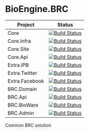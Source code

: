 # BioEngine.BRC

| Project  | Status |
| ------------- | ------------- |
| Core  | [![Build Status](https://dev.azure.com/biowareru/BioWareRu/_apis/build/status/3.0/Core)](https://dev.azure.com/biowareru/BioWareRu/_build/latest?definitionId=12)  |
| Core.Infra  | [![Build Status](https://dev.azure.com/biowareru/BioWareRu/_apis/build/status/3.0/Core.Infra)](https://dev.azure.com/biowareru/BioWareRu/_build/latest?definitionId=20)  |
| Core.Site  | [![Build Status](https://dev.azure.com/biowareru/BioWareRu/_apis/build/status/3.0/Core.Site)](https://dev.azure.com/biowareru/BioWareRu/_build/latest?definitionId=21)  |
| Core.Api  | [![Build Status](https://dev.azure.com/biowareru/BioWareRu/_apis/build/status/3.0/Core.API)](https://dev.azure.com/biowareru/BioWareRu/_build/latest?definitionId=13)  |
| Extra.IPB  | [![Build Status](https://dev.azure.com/biowareru/BioWareRu/_apis/build/status/3.0/Extra.IPB)](https://dev.azure.com/biowareru/BioWareRu/_build/latest?definitionId=14)  |
| Extra.Twitter  | [![Build Status](https://dev.azure.com/biowareru/BioWareRu/_apis/build/status/3.0/Extra.Twitter)](https://dev.azure.com/biowareru/BioWareRu/_build/latest?definitionId=15)  |
| Extra.Facebook  | [![Build Status](https://dev.azure.com/biowareru/BioWareRu/_apis/build/status/3.0/Extra.Facebook)](https://dev.azure.com/biowareru/BioWareRu/_build/latest?definitionId=16)  |
| BRC.Domain  | [![Build Status](https://dev.azure.com/biowareru/BioWareRu/_apis/build/status/3.0/BRC.Domain)](https://dev.azure.com/biowareru/BioWareRu/_build/latest?definitionId=17)  |
| BRC.Api  | [![Build Status](https://dev.azure.com/biowareru/BioWareRu/_apis/build/status/3.0/BRC.API)](https://dev.azure.com/biowareru/BioWareRu/_build/latest?definitionId=18)  |
| BRC.BioWare  | [![Build Status](https://dev.azure.com/biowareru/BioWareRu/_apis/build/status/3.0/BRC.BioWare)](https://dev.azure.com/biowareru/BioWareRu/_build/latest?definitionId=22)  |
| BRC.Admin  | [![Build Status](https://dev.azure.com/biowareru/BioWareRu/_apis/build/status/3.0/BRC.Admin)](https://dev.azure.com/biowareru/BioWareRu/_build/latest?definitionId=19)  |

Common BRC solution
